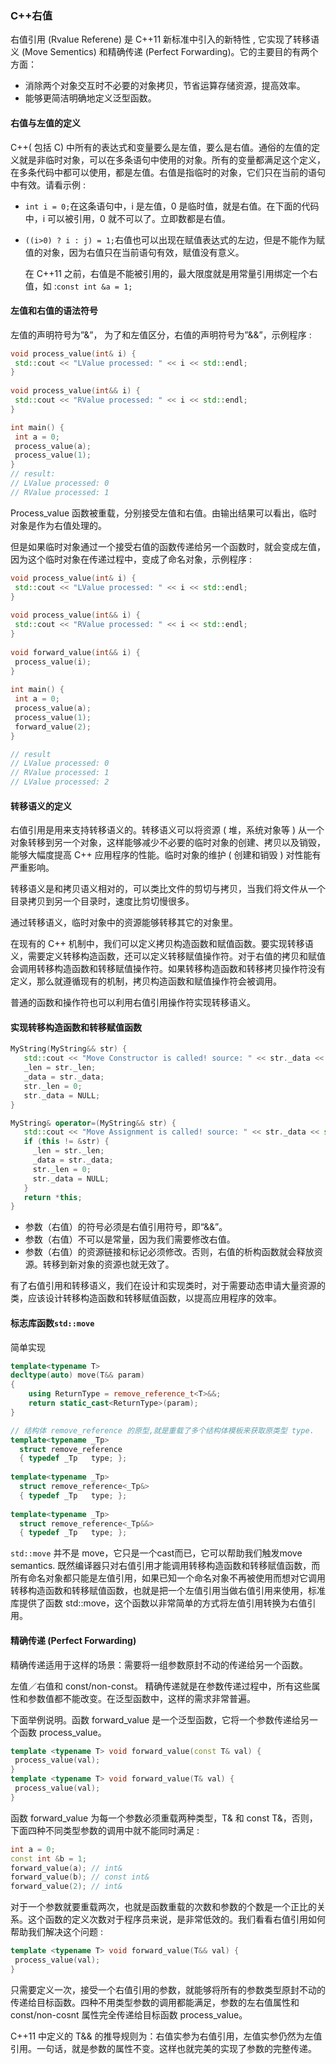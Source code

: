 ### C++右值

右值引用 (Rvalue Referene) 是 C++11 新标准中引入的新特性 , 它实现了转移语义 (Move Sementics) 和精确传递 (Perfect Forwarding)。它的主要目的有两个方面：

- 消除两个对象交互时不必要的对象拷贝，节省运算存储资源，提高效率。
- 能够更简洁明确地定义泛型函数。

#### 右值与左值的定义

C++( 包括 C) 中所有的表达式和变量要么是左值，要么是右值。通俗的左值的定义就是非临时对象，可以在多条语句中使用的对象。所有的变量都满足这个定义，在多条代码中都可以使用，都是左值。右值是指临时的对象，它们只在当前的语句中有效。请看示例 :

- `int i = 0;`在这条语句中，i 是左值，0 是临时值，就是右值。在下面的代码中，i 可以被引用，0 就不可以了。立即数都是右值。

- `((i>0) ? i : j) = 1;`右值也可以出现在赋值表达式的左边，但是不能作为赋值的对象，因为右值只在当前语句有效，赋值没有意义。

  在 C++11 之前，右值是不能被引用的，最大限度就是用常量引用绑定一个右值，如 :`const int &a = 1;`

#### 左值和右值的语法符号

左值的声明符号为”&”， 为了和左值区分，右值的声明符号为”&&”，示例程序 :

```c++
void process_value(int& i) { 
 std::cout << "LValue processed: " << i << std::endl; 
} 
 
void process_value(int&& i) { 
 std::cout << "RValue processed: " << i << std::endl; 
} 

int main() { 
 int a = 0; 
 process_value(a); 
 process_value(1); 
}
// result:
// LValue processed: 0 
// RValue processed: 1
```

Process_value 函数被重载，分别接受左值和右值。由输出结果可以看出，临时对象是作为右值处理的。

但是如果临时对象通过一个接受右值的函数传递给另一个函数时，就会变成左值，因为这个临时对象在传递过程中，变成了命名对象，示例程序 :

```C++
void process_value(int& i) { 
 std::cout << "LValue processed: " << i << std::endl; 
} 
 
void process_value(int&& i) { 
 std::cout << "RValue processed: " << i << std::endl; 
} 
 
void forward_value(int&& i) { 
 process_value(i); 
} 
 
int main() { 
 int a = 0; 
 process_value(a); 
 process_value(1); 
 forward_value(2); 
}

// result
// LValue processed: 0 
// RValue processed: 1 
// LValue processed: 2
```

#### 转移语义的定义

右值引用是用来支持转移语义的。转移语义可以将资源 ( 堆，系统对象等 ) 从一个对象转移到另一个对象，这样能够减少不必要的临时对象的创建、拷贝以及销毁，能够大幅度提高 C++ 应用程序的性能。临时对象的维护 ( 创建和销毁 ) 对性能有严重影响。

转移语义是和拷贝语义相对的，可以类比文件的剪切与拷贝，当我们将文件从一个目录拷贝到另一个目录时，速度比剪切慢很多。

通过转移语义，临时对象中的资源能够转移其它的对象里。

在现有的 C++ 机制中，我们可以定义拷贝构造函数和赋值函数。要实现转移语义，需要定义转移构造函数，还可以定义转移赋值操作符。对于右值的拷贝和赋值会调用转移构造函数和转移赋值操作符。如果转移构造函数和转移拷贝操作符没有定义，那么就遵循现有的机制，拷贝构造函数和赋值操作符会被调用。

普通的函数和操作符也可以利用右值引用操作符实现转移语义。

#### 实现转移构造函数和转移赋值函数

```C++
MyString(MyString&& str) { 
   std::cout << "Move Constructor is called! source: " << str._data << std::endl; 
   _len = str._len; 
   _data = str._data; 
   str._len = 0; 
   str._data = NULL; 
}

MyString& operator=(MyString&& str) { 
   std::cout << "Move Assignment is called! source: " << str._data << std::endl; 
   if (this != &str) { 
     _len = str._len; 
     _data = str._data; 
     str._len = 0; 
     str._data = NULL; 
   } 
   return *this; 
}
```

- 参数（右值）的符号必须是右值引用符号，即“&&”。
- 参数（右值）不可以是常量，因为我们需要修改右值。
- 参数（右值）的资源链接和标记必须修改。否则，右值的析构函数就会释放资源。转移到新对象的资源也就无效了。

有了右值引用和转移语义，我们在设计和实现类时，对于需要动态申请大量资源的类，应该设计转移构造函数和转移赋值函数，以提高应用程序的效率。

####  标志库函数`std::move`

简单实现

```c++
template<typename T> 
decltype(auto) move(T&& param)
{
    using ReturnType = remove_reference_t<T>&&;
    return static_cast<ReturnType>(param);
}

// 结构体 remove_reference 的原型,就是重载了多个结构体模板来获取原类型 type.
template<typename _Tp>
  struct remove_reference
  { typedef _Tp   type; };
 
template<typename _Tp>
  struct remove_reference<_Tp&>
  { typedef _Tp   type; };
 
template<typename _Tp>
  struct remove_reference<_Tp&&>
  { typedef _Tp   type; };
```

`std::move` 并不是 move，它只是一个cast而已，它可以帮助我们触发move semantics. 既然编译器只对右值引用才能调用转移构造函数和转移赋值函数，而所有命名对象都只能是左值引用，如果已知一个命名对象不再被使用而想对它调用转移构造函数和转移赋值函数，也就是把一个左值引用当做右值引用来使用，标准库提供了函数 std::move，这个函数以非常简单的方式将左值引用转换为右值引用。

#### 精确传递 (Perfect Forwarding)

精确传递适用于这样的场景：需要将一组参数原封不动的传递给另一个函数。

左值／右值和 const/non-const。 精确传递就是在参数传递过程中，所有这些属性和参数值都不能改变。在泛型函数中，这样的需求非常普遍。

下面举例说明。函数 forward_value 是一个泛型函数，它将一个参数传递给另一个函数 process_value。

```c++
template <typename T> void forward_value(const T& val) { 
 process_value(val); 
} 
template <typename T> void forward_value(T& val) { 
 process_value(val); 
}
```

函数 forward_value 为每一个参数必须重载两种类型，T& 和 const T&，否则，下面四种不同类型参数的调用中就不能同时满足  :

```c++
int a = 0; 
const int &b = 1; 
forward_value(a); // int& 
forward_value(b); // const int& 
forward_value(2); // int&
```

对于一个参数就要重载两次，也就是函数重载的次数和参数的个数是一个正比的关系。这个函数的定义次数对于程序员来说，是非常低效的。我们看看右值引用如何帮助我们解决这个问题  :

```C++
template <typename T> void forward_value(T&& val) { 
 process_value(val); 
}
```

只需要定义一次，接受一个右值引用的参数，就能够将所有的参数类型原封不动的传递给目标函数。四种不用类型参数的调用都能满足，参数的左右值属性和 const/non-cosnt 属性完全传递给目标函数 process_value。

C++11 中定义的 T&& 的推导规则为：右值实参为右值引用，左值实参仍然为左值引用。一句话，就是参数的属性不变。这样也就完美的实现了参数的完整传递。